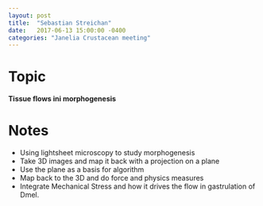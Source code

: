 ```yaml
---
layout: post
title:  "Sebastian Streichan"
date:   2017-06-13 15:00:00 -0400
categories: "Janelia Crustacean meeting"
---
```


# Topic
**Tissue flows ini morphogenesis**

# Notes
* Using lightsheet microscopy to study morphogenesis
* Take 3D images and map it back with a projection on a plane
* Use the plane as a basis for algorithm
* Map back to the 3D and do force and physics measures
* Integrate Mechanical Stress and how it drives the flow in gastrulation of Dmel.
